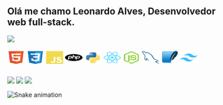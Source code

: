 ## Olá me chamo Leonardo Alves, Desenvolvedor web full-stack.

<picture>
<source
  srcset="https://github-readme-stats.vercel.app/api?username=leozinnh&show_icons=true&theme=dracula"
  media="(prefers-color-scheme: dracula)"
/>
<source
  srcset="https://github-readme-stats.vercel.app/api?username=leozinnh&show_icons=true"
  media="(prefers-color-scheme: dark), (prefers-color-scheme: dark)"
/>
<img src="https://github-readme-stats.vercel.app/api?username=leozinnh&show_icons=true" />
</picture>



<div style="display: inline_block"><br>
  <img align="center" alt="Leo-HTML" height="30" width="40" src="https://raw.githubusercontent.com/devicons/devicon/master/icons/html5/html5-original.svg">
  <img align="center" alt="Leo-CSS" height="30" width="40" src="https://raw.githubusercontent.com/devicons/devicon/master/icons/css3/css3-original.svg">
  <img align="center" alt="Leo-Js" height="30" width="40" src="https://raw.githubusercontent.com/devicons/devicon/master/icons/javascript/javascript-plain.svg">
  <img align="center" alt="Leo-PHP" height="30" width="40" src="https://raw.githubusercontent.com/devicons/devicon/master/icons/php/php-plain.svg">
  <img align="center" alt="Leo-Python" height="30" width="40" src="https://raw.githubusercontent.com/devicons/devicon/master/icons/python/python-original.svg">
  <img align="center" alt="Leo-Python" height="30" width="40" src="https://raw.githubusercontent.com/devicons/devicon/master/icons/react/react-original.svg">
  <img align="center" alt="Leo-Python" height="30" width="40" src="https://raw.githubusercontent.com/devicons/devicon/master/icons/nodejs/nodejs-original.svg">
  <img align="center" alt="Leo-Python" height="30" width="40" src="https://raw.githubusercontent.com/devicons/devicon/master/icons/mysql/mysql-original.svg">
  <img align="center" alt="Leo-Python" height="30" width="40" src="https://raw.githubusercontent.com/devicons/devicon/master/icons/sqlite/sqlite-original.svg">
  <img align="center" alt="Leo-Tailwind" height="30" width="40" src="https://raw.githubusercontent.com/devicons/devicon/master/icons/tailwindcss/tailwindcss-plain.svg">
</div>
  
  ##
 
<div> 
  <a href="https://instagram.com/leozinnhh" target="_blank"><img src="https://img.shields.io/badge/-Instagram-%23E4405F?style=for-the-badge&logo=instagram&logoColor=white" target="_blank"></a>
  <a href = "mailto:leonardoaf65572005@gmail.com"><img src="https://img.shields.io/badge/-Gmail-%23333?style=for-the-badge&logo=gmail&logoColor=white" target="_blank"></a>
  <a href="https://www.linkedin.com/in/leonardo-af/" target="_blank"><img src="https://img.shields.io/badge/-LinkedIn-%230077B5?style=for-the-badge&logo=linkedin&logoColor=white" target="_blank"></a> 
</div>


 ![Snake animation]([https://github.com/Leozinnh/Leozinnh)
